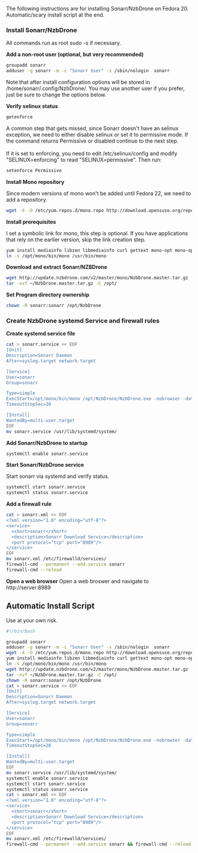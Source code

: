 The following instructions are for installing Sonarr/NzbDrone on Fedora 20.  Automatic/scary install script at the end.

### Install Sonarr/NzbDrone

All commands run as root sudo -s if necessary.

**Add a non-root user (optional, but very recommended)**
```bash
groupadd sonarr
adduser -g sonarr -m -c "Sonarr User" -s /sbin/nologin  sonarr
```
Note that after install configuration options will be stored in /home/sonarr/.config/NzbDrone/.  You may use another user if you prefer, just be sure to change the options below.

**Verify selinux status**
	
```bash
getenforce
```
A common step that gets missed, since Sonarr doesn't have an selinux exception, we need to either disable selinux or set it to permissive mode.  If the command returns Permissive or disabled continue to the next step.
<br />  
If it is set to enforcing, you need to edit /etc/selinux/config and modify "SELINUX=enforcing" to read "SELINUX=permissive".
Then run:

```bash
setenforce Permissive
```

**Install Mono repository**

Since modern versions of mono won't be added until Fedora 22, we need to add a repository.

```bash
wget -4 -O /etc/yum.repos.d/mono.repo http://download.opensuse.org/repositories/home:/tpokorra:/mono/Fedora_20/home:tpokorra:mono.repo
```

**Install prerequisites**
    
I set a symbolic link for mono, this step is optional. If you have applications that rely on the earlier version, skip the link creation step.

```bash
yum install mediainfo libzen libmediainfo curl gettext mono-opt mono-opt-devel sqlite.x86_64
ln -s /opt/mono/bin/mono /usr/bin/mono
```

**Download and extract Sonarr/NZBDrone**
    
```bash
wget http://update.nzbdrone.com/v2/master/mono/NzbDrone.master.tar.gz
tar -xvf ~/NzbDrone.master.tar.gz -C /opt/
```

**Set Program directory ownership**
```bash
chown -R sonarr:sonarr /opt/NzbDrone
```


### Create NzbDrone systemd Service and firewall rules

**Create systemd service file**
```bash
cat > sonarr.service << EOF
[Unit]
Description=Sonarr Daemon
After=syslog.target network.target

[Service]
User=sonarr
Group=sonarr

Type=simple
ExecStart=/opt/mono/bin/mono /opt/NzbDrone/NzbDrone.exe -nobrowser -data /opt/NzbDrone
TimeoutStopSec=20

[Install]
WantedBy=multi-user.target
EOF
mv sonarr.service /usr/lib/systemd/system/
```

**Add Sonarr/NzbDrone to startup**

```bash
systemctl enable sonarr.service
```

**Start Sonarr/NzbDrone service**

Start sonarr via systemd and verify status.
    
```bash
systemctl start sonarr.service
systemctl status sonarr.service
```
	
**Add a firewall rule**
    
```bash
cat > sonarr.xml << EOF
<?xml version="1.0" encoding="utf-8"?>
<service>
  <short>sonarr</short>
  <description>Sonarr Download Service</description>
  <port protocol="tcp" port="8989"/>
</service>
EOF
mv sonarr.xml /etc/firewalld/services/
firewall-cmd --permanent --add-service sonarr
firewall-cmd --reload
```

**Open a web browser**
Open a web broswer and navigate to http://server:8989
	
## Automatic Install Script
Use at your own risk.
```bash
#!/bin/bash

groupadd sonarr
adduser -g sonarr -m -c "Sonarr User" -s /sbin/nologin  sonarr
wget -4 -O /etc/yum.repos.d/mono.repo http://download.opensuse.org/repositories/home:/tpokorra:/mono/Fedora_20/home:tpokorra:mono.repo
yum install mediainfo libzen libmediainfo curl gettext mono-opt mono-opt-devel sqlite.x86_64
ln -s /opt/mono/bin/mono /usr/bin/mono
wget http://update.nzbdrone.com/v2/master/mono/NzbDrone.master.tar.gz
tar -xvf ~/NzbDrone.master.tar.gz -C /opt/
chown -R sonarr:sonarr /opt/NzbDrone
cat > sonarr.service << EOF
[Unit]
Description=Sonarr Daemon
After=syslog.target network.target

[Service]
User=sonarr
Group=sonarr

Type=simple
ExecStart=/opt/mono/bin/mono /opt/NzbDrone/NzbDrone.exe -nobrowser -data /opt/NzbDrone
TimeoutStopSec=20

[Install]
WantedBy=multi-user.target
EOF
mv sonarr.service /usr/lib/systemd/system/
systemctl enable sonarr.service
systemctl start sonarr.service
systemctl status sonarr.service
cat > sonarr.xml << EOF
<?xml version="1.0" encoding="utf-8"?>
<service>
  <short>sonarr</short>
  <description>Sonarr Download Service</description>
  <port protocol="tcp" port="8989"/>
</service>
EOF
mv sonarr.xml /etc/firewalld/services/
firewall-cmd --permanent --add-service sonarr && firewall-cmd --reload

 ```